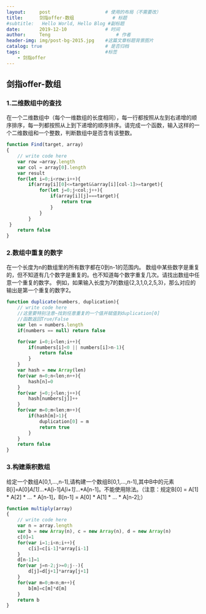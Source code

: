 ```yaml
---
layout:     post   				    # 使用的布局（不需要改）
title:      剑指offer-数组				# 标题 
#subtitle:   Hello World, Hello Blog #副标题
date:       2019-12-10				# 时间
author:     Teng 						# 作者
header-img: img/post-bg-2015.jpg 	#这篇文章标题背景图片
catalog: true 						# 是否归档
tags:								#标签
    - 剑指offer
---
```


## 剑指offer-数组

### 1.二维数组中的查找

在一个二维数组中（每个一维数组的长度相同），每一行都按照从左到右递增的顺序排序，每一列都按照从上到下递增的顺序排序。请完成一个函数，输入这样的一个二维数组和一个整数，判断数组中是否含有该整数。

```js
function Find(target, array)
{
    // write code here
    var row =array.length
    var col = array[0].length
    var result
    for(let i=0;i<row;i++){
        if(array[i][0]<=target&&array[i][col-1]>=target){
            for(let j=0;j<col;j++){
                if(array[i][j]===target){
                    return true
                }
            }
        }
 }
    return false
}
```

### 2.数组中重复的数字

在一个长度为n的数组里的所有数字都在0到n-1的范围内。 数组中某些数字是重复的，但不知道有几个数字是重复的。也不知道每个数字重复几次。请找出数组中任意一个重复的数字。 例如，如果输入长度为7的数组{2,3,1,0,2,5,3}，那么对应的输出是第一个重复的数字2。

```js
function duplicate(numbers, duplication){
	// write code here
    //这里要特别注意~找到任意重复的一个值并赋值到duplication[0]
    //函数返回True/False
    var len = numbers.length
    if(numbers == null) return false

    for(var i=0;i<len;i++){
    	if(numbers[i]<0 || numbers[i]>n-1){
    		return false
    	}
    }
    var hash = new Array(len)
    for(var n=0;n<len;n++){
    	hash[n]=0
    }
    for(var j=0;j<len;j++){
    	hash[numbers[j]]++
    }
    for(var m=0;m<len;m++){
    	if(hash[m]>1){
    		duplication[0] = m
    		return true
    	}
    }
    return false
}
```
### 3.构建乘积数组

给定一个数组A[0,1,...,n-1],请构建一个数组B[0,1,...,n-1],其中B中的元素B[i]=A[0]*A[1]*...*A[i-1]*A[i+1]*...*A[n-1]。不能使用除法。（注意：规定B[0] = A[1] * A[2] * ... * A[n-1]，B[n-1] = A[0] * A[1] * ... * A[n-2];）

```js
function multiply(array)
{
    // write code here
    var n = array.length
    var b = new Array(n), c = new Array(n), d = new Array(n)
    c[0]=1
    for(var i=1;i<n;i++){
        c[i]=c[i-1]*array[i-1]
    }
    d[n-1]=1
    for(var j=n-2;j>=0;j--){
        d[j]=d[j+1]*array[j+1]
    }
    for(var m=0;m<n;m++){
        b[m]=c[m]*d[m]
    }
    return b
}
```

